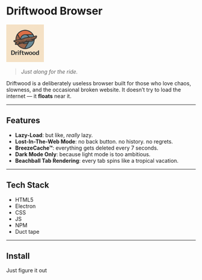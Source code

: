 # Driftwood Browser

<img src="https://raw.githubusercontent.com/Sacrafex/Driftwood/refs/heads/main/img/icon.png" alt="Logo" width="100"/>

> _Just along for the ride._

Driftwood is a deliberately useless browser built for those who love chaos, slowness, and the occasional broken website. It doesn’t try to load the internet — it **floats** near it.

---

## Features

- **Lazy-Load**: but like, _really_ lazy.  
- **Lost-In-The-Web Mode**: no back button. no history. no regrets.  
- **BreezeCache™**: everything gets deleted every 7 seconds.  
- **Dark Mode Only**: because light mode is too ambitious.  
- **Beachball Tab Rendering**: every tab spins like a tropical vacation.

---

## Tech Stack

- HTML5
- Electron
- CSS
- JS
- NPM
- Duct tape

---

## Install

Just figure it out
